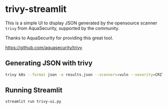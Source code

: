 # trivy-streamlit

This is a simple UI to display JSON generated by the opensource scanner `trivy` from AquaSecurity, 
supported by the community.


Thanks to AquaSecurity for providing this great tool.

https://github.com/aquasecurity/trivy

## Generating JSON with trivy

```bash
trivy k8s --format json -o results.json --scanners=vuln --severity=CRITICAL --report=all cluster
```

## Running Streamlit

```bash
streamlit run trivy-ui.py
```